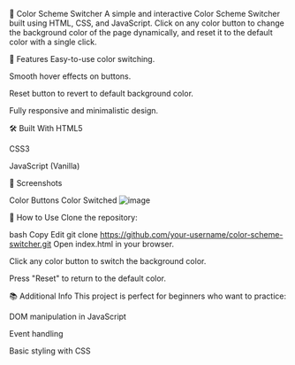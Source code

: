 🎨 Color Scheme Switcher
A simple and interactive Color Scheme Switcher built using HTML, CSS, and JavaScript.
Click on any color button to change the background color of the page dynamically, and reset it to the default color with a single click.

🚀 Features
Easy-to-use color switching.

Smooth hover effects on buttons.

Reset button to revert to default background color.

Fully responsive and minimalistic design.

🛠️ Built With
HTML5

CSS3

JavaScript (Vanilla)

📸 Screenshots

Color Buttons	Color Switched
![image](https://github.com/user-attachments/assets/f4a4ad26-05fb-4188-b418-d5a094b5b15f)



📂 How to Use
Clone the repository:

bash
Copy
Edit
git clone https://github.com/your-username/color-scheme-switcher.git
Open index.html in your browser.

Click any color button to switch the background color.

Press "Reset" to return to the default color.

📚 Additional Info
This project is perfect for beginners who want to practice:

DOM manipulation in JavaScript

Event handling

Basic styling with CSS

